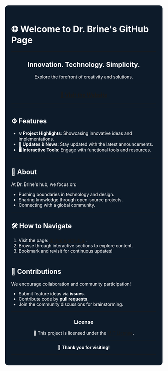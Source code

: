 <div style="background-color: #0d1b2a; color: #ffffff; padding: 20px; border-radius: 10px;">

# 🌐 Welcome to Dr. Brine's GitHub Page

---

<div align="center">

## **Innovation. Technology. Simplicity.**  
Explore the forefront of creativity and solutions.  

---

### [🌊 Visit the Website](https://dr-brine.github.io/)

---

</div>

---

## ⚙️ **Features**

- **💡 Project Highlights**: Showcasing innovative ideas and implementations.
- **📢 Updates & News**: Stay updated with the latest announcements.
- **🖥️ Interactive Tools**: Engage with functional tools and resources.

---

## 📖 **About**

At Dr. Brine's hub, we focus on:  
- Pushing boundaries in technology and design.  
- Sharing knowledge through open-source projects.  
- Connecting with a global community.

---

## 🛠️ **How to Navigate**

1. Visit the page: [dr-brine.github.io](https://dr-brine.github.io/).  
2. Browse through interactive sections to explore content.  
3. Bookmark and revisit for continuous updates!  

---

## 🤝 **Contributions**

We encourage collaboration and community participation!  
- Submit feature ideas via **issues**.  
- Contribute code by **pull requests**.  
- Join the community discussions for brainstorming.  

---

<div align="center">

### **License**  
📜 This project is licensed under the [MIT License](LICENSE).  

---

💙 **Thank you for visiting!**

---

</div>

</div>
